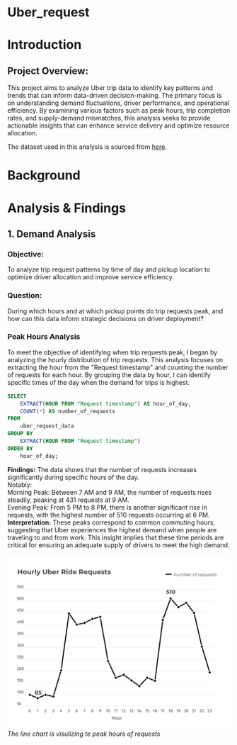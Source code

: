 # Uber_request
# Introduction
## Project Overview: 
This project aims to analyze Uber trip data to identify key patterns and trends that can inform data-driven decision-making. The primary focus is on understanding demand fluctuations, driver performance, and operational efficiency. By examining various factors such as peak hours, trip completion rates, and supply-demand mismatches, this analysis seeks to provide actionable insights that can enhance service delivery and optimize resource allocation.

The dataset used in this analysis is sourced from [here](https://www.kaggle.com/datasets/hellbuoy/uber-supplydemand-gap).

# Background

# Analysis & Findings
## 1. Demand Analysis 
### Objective:
To analyze trip request patterns by time of day and pickup location to optimize driver allocation and improve service efficiency.
### Question: 
During which hours and at which pickup points do trip requests peak, and how can this data inform strategic decisions on driver deployment?

### Peak Hours Analysis
To meet the objective of identifying when trip requests peak, I began by analyzing the hourly distribution of trip requests. This analysis focuses on extracting the hour from the "Request timestamp" and counting the number of requests for each hour. By grouping the data by hour, I can identify specific times of the day when the demand for trips is highest.
```sql
SELECT 
    EXTRACT(HOUR FROM "Request timestamp") AS hour_of_day,
    COUNT(*) AS number_of_requests
FROM 
    uber_request_data
GROUP BY 
    EXTRACT(HOUR FROM "Request timestamp")
ORDER BY 
    hour_of_day;
```

**Findings:** The data shows that the number of requests increases significantly during specific hours of the day.  
Notably:  
Morning Peak: Between 7 AM and 9 AM, the number of requests rises steadily, peaking at 431 requests at 9 AM.  
Evening Peak: From 5 PM to 8 PM, there is another significant rise in requests, with the highest number of 510 requests occurring at 6 PM.  
**Interpretation:** These peaks correspond to common commuting hours, suggesting that Uber experiences the highest demand when people are traveling to and from work. This insight implies that these time periods are critical for ensuring an adequate supply of drivers to meet the high demand.

![Alt Text](assets/1.jpg)
*The line chart is visulizing te peak hours of requests*





